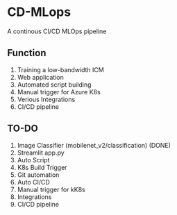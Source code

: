 # CD-MLops
A continous CI/CD MLOps pipeline

## Function

1. Training a low-bandwidth ICM
2. Web application
3. Automated script building
4. Manual trigger for Azure K8s
5. Verious Integrations
6. CI/CD pipeline

## TO-DO

1. Image Classifier (mobilenet_v2/classification) (DONE)
2. Streamlit app.py
3. Auto Script
4. K8s Build Trigger
5. Git automation
6. Auto CI/CD
4. Manual trigger for kK8s
5. Integrations
6. CI/CD pipeline
